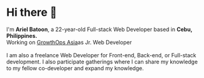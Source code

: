 <h1>Hi there 👋</h1>

<!--
**arielbatoon09/arielbatoon09** is a ✨ _special_ ✨ repository because its `README.md` (this file) appears on your GitHub profile. -->
<div>
  I'm <strong>Ariel Batoon</strong>, a 22-year-old Full-stack Web Developer based in <strong>Cebu, Philippines.</strong>
  <br>Working on <a href="https://growthops.asia/">GrowthOps Asia</a>as Jr. Web Developer
  <br>
  <br>I am also a freelance Web Developer for Front-end, Back-end, or Full-stack development. I also participate gatherings where I can share
  my knowledge to my fellow co-developer and expand my knowledge.
</div>
<!-- My name is Ariel Batoon a 22-year-old, a Software Engineer from <strong>Cebu, Philippines.</strong>
<br>I am a Web Developer at GrowthOps.
<br><br>In my spare time, I enjoy learning new things and exploring with technology. 
<br>I constantly have to remind myself to keep inspiring myself to go above and beyond. -->
